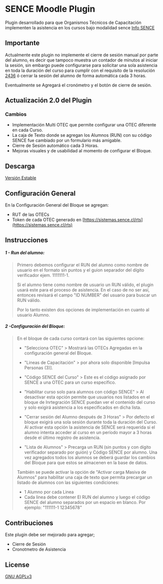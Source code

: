 # SENCE Moodle Plugin
Plugin desarrollado para que Organismos Técnicos de Capacitación implementen la asistencia en los cursos bajo modalidad sence [Info SENCE](https://sence.gob.cl/organismos/control-e-learning-otec)

## Importante
Actualmente este plugin no implemente el cierre de sesión manual por parte del alumno, es decir que tampoco muestra un contador de minutos al iniciar la sesión, sin embargo puede configurarse para solicitar una sola asistencia en toda la duración del curso para cumplir con el requisito de la resolución [2436](https://sence.gob.cl/sites/default/files/rex_n_2436_deja_sin_efecto_exigencia_de_conectividad.pdf) ó cerrar la sesión del alumno de forma automática cada 3 horas.

Eventualmente se Agregará el cronómetro y el botón de cierre de sesión.

## Actualización 2.0 del Plugin
### Cambios
* Implementación Multi OTEC que permite configurar una OTEC diferente en cada Curso.
* La caja de Texto donde se agregan los Alumnos (RUN) con su código SENCE fue cambiado por un formulario más amigable.
* Cierre de Sesión automático cada 3 Horas.
* Mejoras visuales y de usabilidad al momento de configurar el Bloque.
###

## Descarga
[Versión Estable](https://github.com/fauzcategui/moodle-sence/archive/v2.0.zip)


## Configuración General
En la Configuración General del Bloque se agregan:
* RUT de las OTECs
* Token de cada OTEC generado en [https://sistemas.sence.cl/rts](https://sistemas.sence.cl/rts)


## Instrucciones

##### 1 - Run del alumno:
> Primero debemos configurar el RUN del alumno como nombre de usuario en el formato sin puntos y  el guion separador del dígito verificador ejem. 1111111-1.
>
> Si el alumno tiene como nombre de usuario un RUN válido, el plugin usará este para el proceso de asistencia. En el caso de no ser así, entonces revisará el campo "ID NUMBER" del usuario para buscar un RUN válido. 
>
>Por lo tanto existen dos opciones de implementación en cuanto al usuario Alumno.

##### 2 -Configuración del Bloque:
> En el bloque de cada curso contará con las siguientes opcione:
>
>- "Selecciona OTEC" >  Mostrará las OTECs Agregadas en la configuración general del Bloque.
>
>
>- "Lineas de Capacitación" > por ahora solo disponible [Impulsa Personas (3)].
>
>
>- "Código SENCE del Curso" > Este es el código asignado por SENCE a una OTEC para un curso específico.
>
>
>- "Habilitar curso solo para alumnos con código SENCE" > Al desactivar esta opción permite que usuarios nos listados en el bloque de Inrtegración SENCE puedan ver el contenido del curso y solo exigirá asistencia a los especificados en dicha lista.
>
>
>- "Cerrar sesión del Alumno después de 3 Horas" > Por defecto el bloque exigirá una sola sesión durante toda la duración del Curso. Al activar esta opción la asistencia de SENCE será requerida si el alumno intenta acceder al curso en un período mayor a 3 horas desde el último registro de asistencia.
>
>
>- "Lista de Alumnos" > Precarga un RUN (sin puntos y con dígito verificador separado por guión) y Código SENCE por alumno. Una vez agregados todos los alumnos se deberá guardar los cambios del Bloque para que estos se almacenen en la base de datos.
>
>
> También se puede activar la opción de "Activar carga Masiva de Alumnos" para habilitar una caja de texto que permita precargar un listado de alumnos con las siguientes condiciones:
> - 1 Alumno por cada Linea
> - Cada linea debe contener El RUN del alumno y luego el código SENCE del alumno separados por un espacio en blanco. Por ejemplo: "111111-1 12345678"

## Contribuciones
Este plugin debe ser mejorado para agregar;

- Cierre de Sesión
- Cronotmetro de Asistencia

## License
[GNU AGPLv3](https://choosealicense.com/licenses/agpl-3.0/)